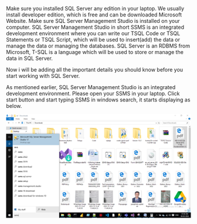 Make sure you installed SQL Server any edition in your laptop. We usually install developer edition, which is free and can be downloaded Microsoft Website.
Make sure SQL Server Management Studio is installed on your computer.
SQL Server Management Studio in short SSMS is an integrated development environment where you can write our TSQL Code or TSQL Statements  or TSQL Script, 
which will be used to insert(add) the data or manage the data or managing the databases.
SQL Server is an RDBMS from Microsoft, T-SQL is a language which will be used to store or manage the data in SQL Server.

Now i will be adding all the important details you should know before you start working with SQL Server.

As mentioned earlier, SQL Server Management Studio is an integrated development environment. Please open your SSMS in your laptop.
Click start button and start typing SSMS in windows search, it starts displaying as below.

![Search SSMS](https://github.com/bodempudi/CodeSnippets/blob/master/images/Search%20SSMS.png)
